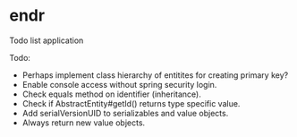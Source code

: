 # endr
Todo list application

Todo:
 * Perhaps implement class hierarchy of entitites for creating primary key?
 * Enable console access without spring security login.
 * Check equals method on identifier (inheritance).
 * Check if AbstractEntity#getId() returns type specific value.
 * Add serialVersionUID to serializables and value objects.
 * Always return new value objects.
